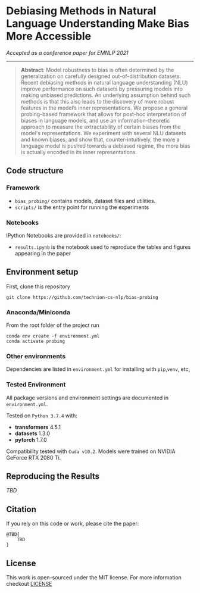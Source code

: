 # Debiasing Methods in Natural Language Understanding Make Bias More Accessible

_Accepted as a conference paper for EMNLP 2021_

---
> **Abstract**: Model robustness to bias is often determined by the generalization 
> on carefully designed out-of-distribution datasets. 
> Recent debiasing methods in natural language understanding (NLU) improve performance 
> on such datasets by pressuring models into making unbiased predictions. 
> An underlying assumption behind such methods is that this also leads to the discovery 
> of more robust features in the model’s inner representations. 
> We propose a general probing-based framework that allows for post-hoc 
> interpretation of biases in language models, and use an information-theoretic 
> approach to measure the extractability of certain biases from the model's representations. 
> We experiment with several NLU datasets and known biases, and show that, counter-intuitively, 
> the more a language model is pushed towards a debiased regime, the more bias is actually encoded 
> in its inner representations. 

## Code structure

### Framework

* `bias_probing/` contains models, dataset files and utilities.
* `scripts/` is the entry point for running the experiments

### Notebooks

IPython Notebooks are provided in `notebooks/`:
* `results.ipynb` is the notebook used to reproduce the tables and figures appearing in the paper

## Environment setup

First, clone this repository
```shell script
git clone https://github.com/technion-cs-nlp/bias-probing
```

### Anaconda/Miniconda

From the root folder of the project run
```
conda env create -f environment.yml
conda activate probing
```

### Other environments

Dependencies are listed in `environment.yml` for installing with `pip`,`venv`, etc,

### Tested Environment
All package versions and environment settings are documented in `environment.yml`.

Tested on `Python 3.7.4` with:
* **transformers** 4.5.1
* **datasets** 1.3.0
* **pytorch** 1.7.0

Compatibility tested with `Cuda v10.2`. Models were trained on NVIDIA GeForce RTX 2080 Ti.

## Reproducing the Results

_TBD_

## Citation

If you rely on this code or work, please cite the paper:
```text
@TBD{
    TBD
}
```

## License

This work is open-sourced under the MIT license. For more information checkout [LICENSE](LICENSE.md)


